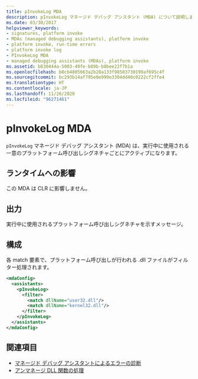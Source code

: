 ```yaml
---
title: pInvokeLog MDA
description: pInvokeLog マネージド デバッグ アシスタント (MDA) について説明します。これは、.NET 内で実行中に使用される一意のプラットフォーム呼び出しシグネチャごとにアクティブになります。
ms.date: 03/30/2017
helpviewer_keywords:
- signatures, platform invoke
- MDAs (managed debugging assistants), platform invoke
- platform invoke, run-time errors
- platform invoke log
- PInvokeLog MDA
- managed debugging assistants (MDAs), platform invoke
ms.assetid: b830444a-5003-49fe-b89b-b8bee22f7b1a
ms.openlocfilehash: b8cb4805663a2b28a133f98503730199af695c4f
ms.sourcegitcommit: bc293b14af795e0e999e3304dd40c0222cf2ffe4
ms.translationtype: HT
ms.contentlocale: ja-JP
ms.lasthandoff: 11/26/2020
ms.locfileid: "96271461"
---
```

# <a name="pinvokelog-mda"></a>pInvokeLog MDA

`pInvokeLog` マネージド デバッグ アシスタント (MDA) は、実行中に使用される一意のプラットフォーム呼び出しシグネチャごとにアクティブになります。  
  
## <a name="effect-on-the-runtime"></a>ランタイムへの影響  

 この MDA は CLR に影響しません。  
  
## <a name="output"></a>出力  

 実行中に使用されるプラットフォーム呼び出しシグネチャを示すメッセージ。  
  
## <a name="configuration"></a>構成  

 各 match 要素で、プラットフォーム呼び出しが行われる .dll ファイルがフィルター処理されます。  
  
```xml  
<mdaConfig>  
  <assistants>  
    <pInvokeLog>  
      <filter>  
        <match dllName="user32.dll"/>  
        <match dllName="kernel32.dll"/>  
      </filter>  
    </pInvokeLog>  
  </assistants>  
</mdaConfig>  
```  
  
## <a name="see-also"></a>関連項目

- [マネージド デバッグ アシスタントによるエラーの診断](diagnosing-errors-with-managed-debugging-assistants.md)
- [アンマネージ DLL 関数の処理](../interop/consuming-unmanaged-dll-functions.md)
